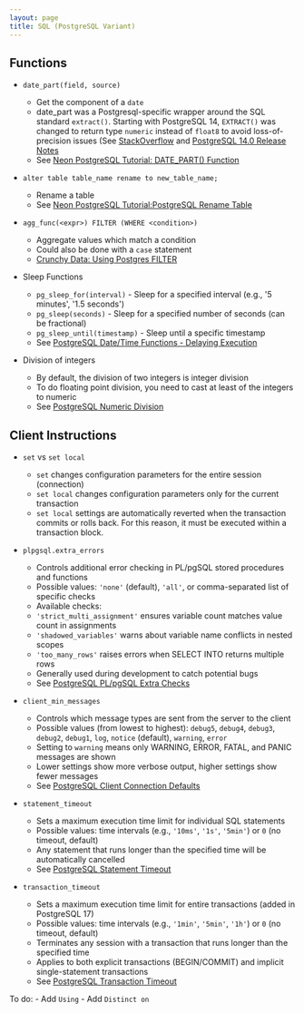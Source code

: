 ```yaml
---
layout: page
title: SQL (PostgreSQL Variant)
---
```


## Functions

- `date_part(field, source)`
    - Get the component of a `date`
    - date_part was a Postgresql-specific wrapper around the SQL standard `extract()`. Starting with PostgreSQL 14, `EXTRACT()` was changed to return type `numeric` instead of `float8` to avoid loss-of-precision issues (See [StackOverflow](https://stackoverflow.com/a/38444997) and [PostgreSQL 14.0 Release Notes](https://www.postgresql.org/docs/release/14.0/#:~:text=Change%20EXTRACT(),date%20data%20type.) 
    - See [Neon PostgreSQL Tutorial: DATE_PART() Function](https://neon.tech/postgresql/postgresql-date-functions/postgresql-date_part)

- `alter table table_name rename to new_table_name;`
    - Rename a table
    - See [Neon PostgreSQL Tutorial:PostgreSQL Rename Table](https://neon.tech/postgresql/postgresql-tutorial/postgresql-rename-table)

- `agg_func(<expr>) FILTER (WHERE <condition>)`
    - Aggregate values which match a condition
    - Could also be done with a `case` statement
    - [Crunchy Data: Using Postgres FILTER](https://www.crunchydata.com/blog/using-postgres-filter#using-filter)
    <!-- https://chatgpt.com/c/68134931-99a8-8013-9b83-0e70f13c3b6a -->

- Sleep Functions
    - `pg_sleep_for(interval)` - Sleep for a specified interval (e.g., '5 minutes', '1.5 seconds')
    - `pg_sleep(seconds)` - Sleep for a specified number of seconds (can be fractional)
    - `pg_sleep_until(timestamp)` - Sleep until a specific timestamp
    - See [PostgreSQL Date/Time Functions - Delaying Execution](https://www.postgresql.org/docs/current/functions-datetime.html#FUNCTIONS-DATETIME-DELAY)

- Division of integers
    - By default, the division of two integers is integer division
    - To do floating point division, you need to cast at least of the integers to numeric
    - See [PostgreSQL Numeric Division](https://www.postgresql.org/docs/current/functions-math.html#:~:text=numeric_type%20/%20numeric_type%20%E2%86%92%20numeric_type)

## Client Instructions

- `set` vs `set local`
    - `set` changes configuration parameters for the entire session (connection)
    - `set local` changes configuration parameters only for the current transaction
    - `set local` settings are automatically reverted when the transaction commits or rolls back. For this reason, it must be executed within a transaction block.

- `plpgsql.extra_errors`
    - Controls additional error checking in PL/pgSQL stored procedures and functions
    - Possible values: `'none'` (default), `'all'`, or comma-separated list of specific checks
    - Available checks:
    - `'strict_multi_assignment'` ensures variable count matches value count in assignments
    - `'shadowed_variables'` warns about variable name conflicts in nested scopes
    - `'too_many_rows'` raises errors when SELECT INTO returns multiple rows
    - Generally used during development to catch potential bugs
    - See [PostgreSQL PL/pgSQL Extra Checks](https://www.postgresql.org/docs/current/plpgsql-development-tips.html#PLPGSQL-EXTRA-CHECKS)

- `client_min_messages`
    - Controls which message types are sent from the server to the client
    - Possible values (from lowest to highest): `debug5`, `debug4`, `debug3`, `debug2`, `debug1`, `log`, `notice` (default), `warning`, `error`
    - Setting to `warning` means only WARNING, ERROR, FATAL, and PANIC messages are shown
    - Lower settings show more verbose output, higher settings show fewer messages
    - See [PostgreSQL Client Connection Defaults](https://www.postgresql.org/docs/current/runtime-config-client.html#GUC-CLIENT-MIN-MESSAGES)

- `statement_timeout`
    - Sets a maximum execution time limit for individual SQL statements
    - Possible values: time intervals (e.g., `'10ms'`, `'1s'`, `'5min'`) or `0` (no timeout, default)
    - Any statement that runs longer than the specified time will be automatically cancelled
    - See [PostgreSQL Statement Timeout](https://www.postgresql.org/docs/current/runtime-config-client.html#GUC-STATEMENT-TIMEOUT)

- `transaction_timeout`
    - Sets a maximum execution time limit for entire transactions (added in PostgreSQL 17)
    - Possible values: time intervals (e.g., `'1min'`, `'5min'`, `'1h'`) or `0` (no timeout, default)
    - Terminates any session with a transaction that runs longer than the specified time
    - Applies to both explicit transactions (BEGIN/COMMIT) and implicit single-statement transactions
    - See [PostgreSQL Transaction Timeout](https://www.postgresql.org/docs/current/runtime-config-client.html#GUC-TRANSACTION-TIMEOUT)

To do:
    - Add `Using`
    - Add `Distinct on`
